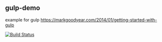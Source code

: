 ## gulp-demo

example for gulp https://markgoodyear.com/2014/01/getting-started-with-gulp

[![Build
Status](https://api.travis-ci.org/awesomes-cn/gulp-demo.png?branch=master&.png)](http://travis-ci.org/awesomes-cn/gulp-demo)

